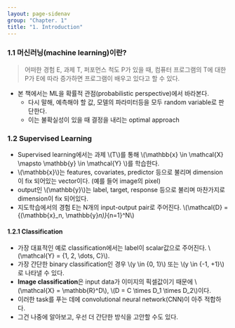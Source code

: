 ```yaml
---
layout: page-sidenav
group: "Chapter. 1"
title: "1. Introduction"
---
```


### 1.1 머신러닝(machine learning)이란?

> 어떠한 경험 E, 과제 T, 퍼포먼스 척도 P가 있을 때, 컴퓨터 프로그램의 T에 대한 P가 E에 따라 증가하면 프로그램이 배우고 있다고 할 수 있다.

- 본 책에서는 ML을 확률적 관점(probabilistic perspective)에서 바라본다.
  - 다시 말해, 예측해야 할 값, 모델의 파라미터등을 모두 random variable로 판단한다.
  - 이는 불확실성이 있을 때 결정을 내리는 optimal approach
  
### 1.2 Supervised Learning

- Supervised learning에서는 과제 \\(T\\)를 통해 \\(\mathbb{x} \in \mathcal{X} \mapsto \mathbb{y} \in \mathcal{Y} \\)를 학습한다.
- \\(\mathbb{x}\\)는 features, covariates, predictor 등으로 불리며 dimension이 fix 되어있는 vector이다. (예를 들어 image의 pixel)
- output인 \\(\mathbb{y}\\)는 label, target, response 등으로 불리며 마찬가지로 dimension이 fix 되어있다.
- 지도학습에서의 경험 E는 N개의 input-output pair로 주어진다. \\(\mathcal{D} = \{(\mathbb{x}_n, \mathbb{y}_n)\}_{n=1}^N\\)

#### 1.2.1 Classification

- 가장 대표적인 예로 classification에서는 label이 scalar값으로 주어진다. \\(\mathcal{Y} = \{1, 2, \dots, C\}\\).
- 가장 간단한 binary classification인 경우 \\(y \in \{0, 1\}\\) 또는 \\(y \in \{-1, +1\}\\) 로 나타낼 수 있다.
- **Image classification**은 input data가 이미지의 픽셀값이기 때문에 \\(\mathcal{X} = \mathbb{R}^D\\), \\(D = C \times D_1 \times D_2\\)이다.
- 이러한 task를 푸는 데에 convolutional neural network(CNN)이 아주 적합하다.
- 그건 나중에 알아보고, 우선 더 간단한 방식을 고안할 수도 있다.
 
